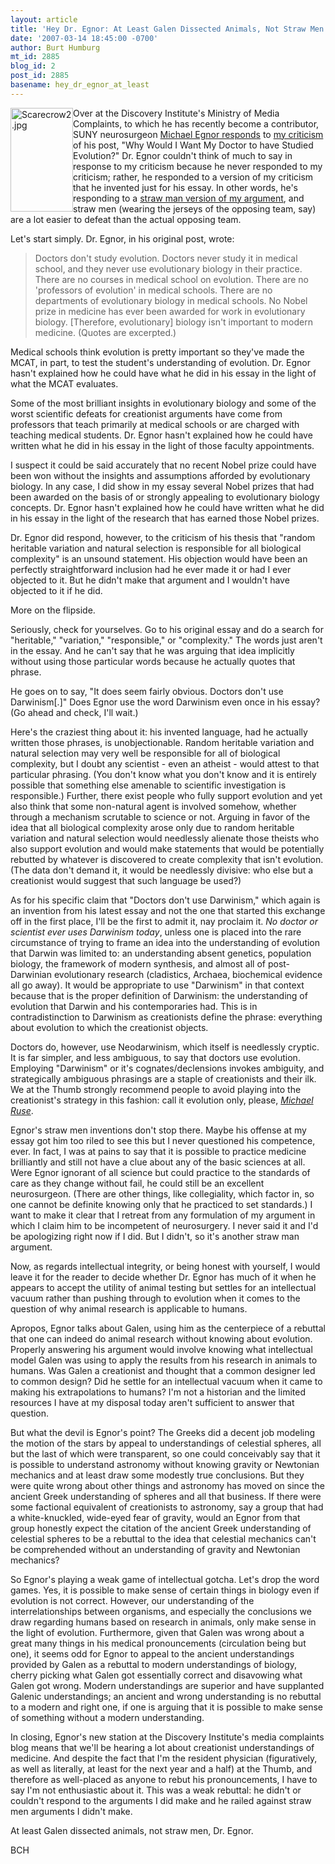 ```yaml
---
layout: article
title: 'Hey Dr. Egnor: At Least Galen Dissected Animals, Not Straw Men'
date: '2007-03-14 18:45:00 -0700'
author: Burt Humburg
mt_id: 2885
blog_id: 2
post_id: 2885
basename: hey_dr_egnor_at_least
---
```

<img src="http://www.pandasthumb.org/archives/images/Scarecrow2.jpg" alt="Scarecrow2.jpg" width="100" height="166" style="float:left;" />Over at the Discovery Institute's Ministry of Media Complaints, to which he has recently become a contributor, SUNY neurosurgeon [Michael Egnor responds](http://www.evolutionnews.org/2007/03/dr_humburg_sets_me_and_galen_s.html) to [my criticism ](http://www.pandasthumb.org/archives/2007/03/egnorance_combo_arrogance.html)of his post, "Why Would I Want My Doctor to have Studied Evolution?" Dr. Egnor couldn't think of much to say in response to my criticism because he never responded to my criticism; rather, he responded to a version of my criticism that he invented just for his essay. In other words, he's responding to a [straw man version of my argument](http://en.wikipedia.org/wiki/Straw_man), and straw men (wearing the jerseys of the opposing team, say) are a lot easier to defeat than the actual opposing team.

Let's start simply. Dr. Egnor, in his original post, wrote:


> Doctors don't study evolution. Doctors never study it in medical school, and they never use evolutionary biology in their practice. There are no courses in medical school on evolution. There are no 'professors of evolution' in medical schools. There are no departments of evolutionary biology in medical schools. No Nobel prize in medicine has ever been awarded for work in evolutionary biology. \[Therefore, evolutionary\] biology isn't important to modern medicine. (Quotes are excerpted.)

Medical schools think evolution is pretty important so they've made the MCAT, in part, to test the student's understanding of evolution. Dr. Egnor hasn't explained how he could have what he did in his essay in the light of what the MCAT evaluates.

Some of the most brilliant insights in evolutionary biology and some of the worst scientific defeats for creationist arguments have come from professors that teach primarily at medical schools or are charged with teaching medical students. Dr. Egnor hasn't explained how he could have written what he did in his essay in the light of those faculty appointments.

I suspect it could be said accurately that no recent Nobel prize could have been won without the insights and assumptions afforded by evolutionary biology. In any case, I did show in my essay several Nobel prizes that had been awarded on the basis of or strongly appealing to evolutionary biology concepts. Dr. Egnor hasn't explained how he could have written what he did in his essay in the light of the research that has earned those Nobel prizes.

Dr. Egnor did respond, however, to the criticism of his thesis that "random heritable variation and natural selection is responsible for all biological complexity" is an unsound statement. His objection would have been an perfectly straightforward inclusion had he ever made it or had I ever objected to it. But he didn't make that argument and I wouldn't have objected to it if he did.

More on the flipside.

Seriously, check for yourselves. Go to his original essay and do a search for "heritable," "variation," "responsible," or "complexity." The words just aren't in the essay. And he can't say that he was arguing that idea implicitly without using those particular words because he actually quotes that phrase.

He goes on to say, "It does seem fairly obvious. Doctors don't use Darwinism\[.\]" Does Egnor use the word Darwinism even once in his essay? (Go ahead and check, I'll wait.)

Here's the craziest thing about it: his invented language, had he actually written those phrases, is unobjectionable. Random heritable variation and natural selection may very well be responsible for all of biological complexity, but I doubt any scientist - even an atheist - would attest to that particular phrasing. (You don't know what you don't know and it is entirely possible that something else amenable to scientific investigation is responsible.) Further, there exist people who fully support evolution and yet also think that some non-natural agent is involved somehow, whether through a mechanism scrutable to science or not. Arguing in favor of the idea that all biological complexity arose only due to random heritable variation and natural selection would needlessly alienate those theists who also support evolution and would make statements that would be potentially rebutted by whatever is discovered to create complexity that isn't evolution. (The data don't demand it, it would be needlessly divisive: who else but a creationist would suggest that such language be used?)

As for his specific claim that "Doctors don't use Darwinism," which again is an invention from his latest essay and not the one that started this exchange off in the first place, I'll be the first to admit it, nay proclaim it. _No doctor or scientist ever uses Darwinism today_, unless one is placed into the rare circumstance of trying to frame an idea into the understanding of evolution that Darwin was limited to: an understanding absent genetics, population biology, the framework of modern synthesis, and almost all of post-Darwinian evolutionary research (cladistics, Archaea, biochemical evidence all go away). It would be appropriate to use "Darwinism" in that context because that is the proper definition of Darwinism: the understanding of evolution that Darwin and his contemporaries had. This is in contradistinction to Darwinism as creationists define the phrase: everything about evolution to which the creationist objects.

Doctors do, however, use Neodarwinism, which itself is needlessly cryptic. It is far simpler, and less ambiguous, to say that doctors use evolution. Employing "Darwinism" or it's cognates/declensions invokes ambiguity, and strategically ambiguous phrasings are a staple of creationists and their ilk. We at the Thumb strongly recommend people to avoid playing into the creationist's strategy in this fashion: call it evolution only, please, _[Michael Ruse](http://www.google.com/search?q=ruse+darwinism+OR+darwinist)_.

Egnor's straw men inventions don't stop there. Maybe his offense at my essay got him too riled to see this but I never questioned his competence, ever. In fact, I was at pains to say that it is possible to practice medicine brilliantly and still not have a clue about any of the basic sciences at all. Were Egnor ignorant of all science but could practice to the standards of care as they change without fail, he could still be an excellent neurosurgeon. (There are other things, like collegiality, which factor in, so one cannot be definite knowing only that he practiced to set standards.) I want to make it clear that I retreat from any formulation of my argument in which I claim him to be incompetent of neurosurgery. I never said it and I'd be apologizing right now if I did. But I didn't, so it's another straw man argument.

Now, as regards intellectual integrity, or being honest with yourself, I would leave it for the reader to decide whether Dr. Egnor has much of it when he appears to accept the utility of animal testing but settles for an intellectual vacuum rather than pushing through to evolution when it comes to the question of why animal research is applicable to humans.

Apropos, Egnor talks about Galen, using him as the centerpiece of a rebuttal that one can indeed do animal research without knowing about evolution. Properly answering his argument would involve knowing what intellectual model Galen was using to apply the results from his research in animals to humans. Was Galen a creationist and thought that a common designer led to common design? Did he settle for an intellectual vacuum when it came to making his extrapolations to humans? I'm not a historian and the limited resources I have at my disposal today aren't sufficient to answer that question.

But what the devil is Egnor's point? The Greeks did a decent job modeling the motion of the stars by appeal to understandings of celestial spheres, all but the last of which were transparent, so one could conceivably say that it is possible to understand astronomy without knowing gravity or Newtonian mechanics and at least draw some modestly true conclusions. But they were quite wrong about other things and astronomy has moved on since the ancient Greek understanding of spheres and all that business. If there were some factional equivalent of creationists to astronomy, say a group that had a white-knuckled, wide-eyed fear of gravity, would an Egnor from that group honestly expect the citation of the ancient Greek understanding of celestial spheres to be a rebuttal to the idea that celestial mechanics can't be comprehended without an understanding of gravity and Newtonian mechanics?

So Egnor's playing a weak game of intellectual gotcha. Let's drop the word games. Yes, it is possible to make sense of certain things in biology even if evolution is not correct. However, our understanding of the interrelationships between organisms, and especially the conclusions we draw regarding humans based on research in animals, only make sense in the light of evolution. Furthermore, given that Galen was wrong about a great many things in his medical pronouncements (circulation being but one), it seems odd for Egnor to appeal to the ancient understandings provided by Galen as a rebuttal to modern understandings of biology, cherry picking what Galen got essentially correct and disavowing what Galen got wrong. Modern understandings are superior and have supplanted Galenic understandings; an ancient and wrong understanding is no rebuttal to a modern and right one, if one is arguing that it is possible to make sense of something without a modern understanding.

In closing, Egnor's new station at the Discovery Institute's media complaints blog means that we'll be hearing a lot about creationist understandings of medicine. And despite the fact that I'm the resident physician (figuratively, as well as literally, at least for the next year and a half) at the Thumb, and therefore as well-placed as anyone to rebut his pronouncements, I have to say I'm not enthusiastic about it. This was a weak rebuttal: he didn't or couldn't respond to the arguments I did make and he railed against straw men arguments I didn't make.

At least Galen dissected animals, not straw men, Dr. Egnor.

BCH
